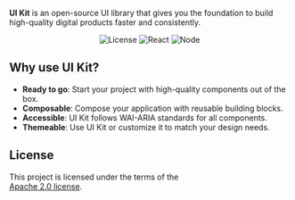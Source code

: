**UI Kit** is an open-source UI library that gives you the foundation to build high-quality digital products faster and consistently.

<div align="center">

![License](https://img.shields.io/badge/license-Apache%202-blue.svg)
![React](https://img.shields.io/badge/react-18-blue.svg)
![Node](https://img.shields.io/badge/node-18-brightgreen.svg)

</div>

## Why use UI Kit?

- **Ready to go**: Start your project with high-quality components out of the box.
- **Composable**: Compose your application with reusable building blocks.
- **Accessible**: UI Kit follows WAI-ARIA standards for all components.
- **Themeable**: Use UI Kit or customize it to match your design needs.

## License

This project is licensed under the terms of the  
[Apache 2.0 license](/LICENSE).